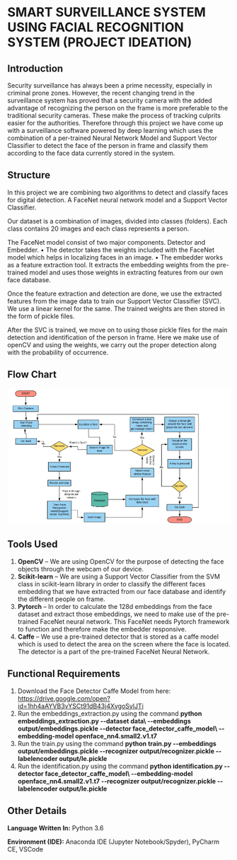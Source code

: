 # SMART SURVEILLANCE SYSTEM USING FACIAL RECOGNITION SYSTEM (PROJECT IDEATION)

## Introduction

Security surveillance has always been a prime necessity, especially in criminal prone zones. However, the recent changing trend in the surveillance system has proved that a security camera with the added advantage of recognizing the person on the frame is more preferable to the traditional security cameras. These make the process of tracking culprits easier for the authorities. Therefore through this project we have come up with a surveillance software powered by deep learning which uses the combination of a per-trained Neural Network Model and Support Vector Classifier to detect the face of the person in frame and classify them according to the face data currently stored in the system. 

## Structure

In this project we are combining two algorithms to detect and classify faces for digital detection. A FaceNet neural network model and a Support Vector Classifier.

Our dataset is a combination of images, divided into classes (folders). Each class contains 20 images and each class represents a person.

The FaceNet model consist of two major components. Detector and Embedder.
    • The detector takes the weights included with the FaceNet model which helps in localizing faces in an image.
    • The embedder works as a feature extraction tool. It extracts the embedding weights from the pre-trained model and uses those weights in extracting features from our own face database.

Once the feature extraction and detection are done, we use the extracted features from the image data to train our Support Vector Classifier (SVC). We use a linear kernel for the same. The trained weights are then stored in the form of pickle files.

After the SVC is trained, we move on to using those pickle files for the main detection and identification of the person in frame. Here we make use of openCV and using the weights, we carry out the proper detection along with the probability of occurrence.

## Flow Chart

![Dataflow Diagram](https://github.com/borneelphukan/Face-Recognition-and-Identification/blob/borneelphukan-patch-1/data%20flow%20diagram.jpeg)

## Tools Used

   1. **OpenCV** – We are using OpenCV for the purpose of detecting the face objects through the webcam of our device.
   2. **Scikit-learn** – We are using a Support Vector Classifier from the SVM class in scikit-learn library in order to classify the different faces embedding that we have extracted from our face database and identify the different people on frame.
   3. **Pytorch** – In order to calculate the 128d embeddings from the face dataset and extract those embeddings, we need to make use of the pre-trained FaceNet neural network. This FaceNet needs Pytorch framework to function and therefore make the embedder responsive.
   4. **Caffe** – We use a pre-trained detector that is stored as a caffe model which is used to detect the area on the screen where the face is located. The detector is a part of the pre-trained FaceNet Neural Network.

## Functional Requirements

   1. Download the Face Detector Caffe Model from here: https://drive.google.com/open?id=1hh4aAYVB3vYSCt91dB43j4XvgoSylJTi
   2. Run the embeddings_extraction.py using the command
   **python embeddings_extraction.py --dataset data\ --embeddings output/embeddings.pickle --detector face_detector_caffe_model\ --embedding-model openface_nn4.small2.v1.t7**
   3. Run the train.py using the command
   **python train.py --embeddings output/embeddings.pickle --recognizer output/recognizer.pickle --labelencoder output/le.pickle**
   4. Run the identification.py using the command
   **python identification.py --detector face_detector_caffe_model\ --embedding-model openface_nn4.small2.v1.t7 --recognizer output/recognizer.pickle --labelencoder output/le.pickle**
    
## Other Details

 **Language Written In:** Python 3.6
 
 **Environment (IDE):** Anaconda IDE (Jupyter Notebook/Spyder), PyCharm CE, VSCode
